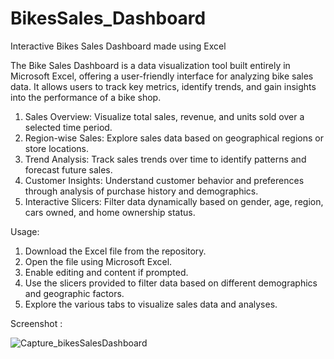 # BikesSales_Dashboard
Interactive Bikes Sales Dashboard made using Excel

The Bike Sales Dashboard is a data visualization tool built entirely in Microsoft Excel, offering a user-friendly interface for analyzing bike sales data. It allows users to track key metrics, identify trends, and gain insights into the performance of a bike shop.

1. Sales Overview: Visualize total sales, revenue, and units sold over a selected time period.
2. Region-wise Sales: Explore sales data based on geographical regions or store locations.
3. Trend Analysis: Track sales trends over time to identify patterns and forecast future sales.
4. Customer Insights: Understand customer behavior and preferences through analysis of purchase history and demographics.
5. Interactive Slicers: Filter data dynamically based on gender, age, region, cars owned, and home ownership status.

Usage:

1. Download the Excel file from the repository.
2. Open the file using Microsoft Excel.
3. Enable editing and content if prompted.
4. Use the slicers provided to filter data based on different demographics and geographic factors.
5. Explore the various tabs to visualize sales data and analyses.

Screenshot :  

![Capture_bikesSalesDashboard](https://github.com/Smriti-netizen/BikesSales_Dashboard/assets/76514589/952b7ddc-fdd1-4dec-a488-3617f3cdaa23)



